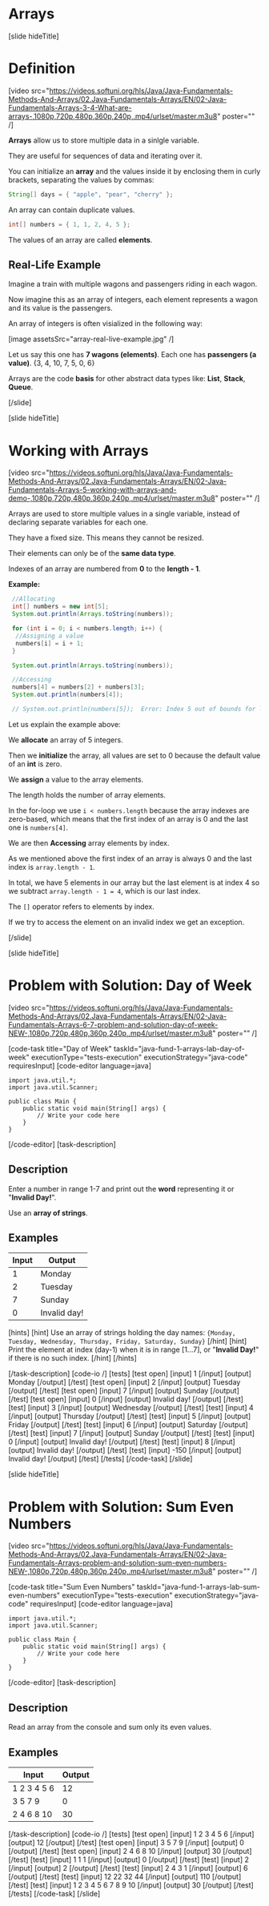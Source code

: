 # Arrays

[slide hideTitle]

# Definition

[video src="https://videos.softuni.org/hls/Java/Java-Fundamentals-Methods-And-Arrays/02.Java-Fundamentals-Arrays/EN/02-Java-Fundamentals-Arrays-3-4-What-are-arrays-,1080p,720p,480p,360p,240p,.mp4/urlset/master.m3u8" poster="" /]

**Arrays** allow us to store multiple data in a sinlgle variable.

They are useful for sequences of data and iterating over it.

You can initialize an **array** and the values inside it by enclosing them in curly brackets, separating the values by commas:

``` java
String[] days = { "apple", "pear", "cherry" };
```

An array can contain duplicate values.

```Java
int[] numbers = { 1, 1, 2, 4, 5 };
```

The values of an array are called **elements**.

## Real-Life Example
Imagine a train with multiple wagons and passengers riding in each wagon.

Now imagine this as an array of integers, each element represents a wagon and its value is the passengers.

An array of integers is often visialized in the following way:

[image assetsSrc="array-real-live-example.jpg" /]

Let us say this one has **7 wagons (elements)**. Each one has **passengers (a value)**. \{3, 4, 10, 7, 5, 0, 6\}

Arrays are the code **basis** for other abstract data types like: **List**, **Stack**, **Queue**.

[/slide]

[slide hideTitle]
# Working with Arrays

[video src="https://videos.softuni.org/hls/Java/Java-Fundamentals-Methods-And-Arrays/02.Java-Fundamentals-Arrays/EN/02-Java-Fundamentals-Arrays-5-working-with-arrays-and-demo-,1080p,720p,480p,360p,240p,.mp4/urlset/master.m3u8" poster="" /]

Arrays are used to store multiple values in a single variable, instead of declaring separate variables for each one.

They have a fixed size. This means they cannot be resized.

Their elements can only be of the **same data type**.

Indexes of an array are numbered from **0** to the **length - 1**.

**Example:**
```Java live
 //Allocating
 int[] numbers = new int[5];
 System.out.println(Arrays.toString(numbers));

 for (int i = 0; i < numbers.length; i++) {
  //Assigning a value
  numbers[i] = i + 1;
 }

 System.out.println(Arrays.toString(numbers));

 //Accessing
 numbers[4] = numbers[2] + numbers[3];
 System.out.println(numbers[4]);

 // System.out.println(numbers[5]);  Error: Index 5 out of bounds for length 5 at Array.
```

Let us explain the example above:

We **allocate** an array of 5 integers.

Then we **initialize** the array, all values are set to 0 because the default value of an **int** is zero.

We **assign** a value to the array elements.

The length holds the number of array elements.

In the for-loop we use `i < numbers.length` because the array indexes are zero-based, which means that the first index of an array is 0 and the last one is `numbers[4]`.

We are then **Accessing** array elements by index.

As we mentioned above the first index of an array is always 0 and the last index is `array.length - 1`.

In total, we have 5 elements in our array but the last element is at index 4 so we subtract `array.length - 1 = 4`, which is our last index.

The `[]` operator refers to elements by index.

If we try to access the element on an invalid index we get an exception.


[/slide]

[slide hideTitle]
# Problem with Solution: Day of Week

[video src="https://videos.softuni.org/hls/Java/Java-Fundamentals-Methods-And-Arrays/02.Java-Fundamentals-Arrays/EN/02-Java-Fundamentals-Arrays-6-7-problem-and-solution-day-of-week-NEW-,1080p,720p,480p,360p,240p,.mp4/urlset/master.m3u8" poster="" /]

[code-task title="Day of Week" taskId="java-fund-1-arrays-lab-day-of-week" executionType="tests-execution" executionStrategy="java-code" requiresInput]
[code-editor language=java]
```
import java.util.*;
import java.util.Scanner;

public class Main {
    public static void main(String[] args) {
        // Write your code here
    }
}
```
[/code-editor]
[task-description]
## Description
Enter a number in range 1-7 and print out the **word** representing it or "**Invalid Day!**".

Use an **array of strings**.

## Examples
|**Input**|**Output**|
|-----|------|
| 1 | Monday |
| 2 | Tuesday |
| 7 | Sunday |
| 0 | Invalid day! |

[hints] 
[hint] 
Use an array of strings holding the day names: 
`{Monday, Tuesday, Wednesday, Thursday, Friday, Saturday, Sunday}`
[/hint] 
[hint] 
Print the element at index \(day-1\) when it is in range \[1…7\], or "**Invalid Day!**" if there is no such index.
[/hint] 
[/hints]

[/task-description]
[code-io /]
[tests]
[test open]
[input]
1
[/input]
[output]
Monday
[/output]
[/test]
[test open]
[input]
2
[/input]
[output]
Tuesday
[/output]
[/test]
[test open]
[input]
7
[/input]
[output]
Sunday
[/output]
[/test]
[test open]
[input]
0
[/input]
[output]
Invalid day!
[/output]
[/test]
[test]
[input]
3
[/input]
[output]
Wednesday
[/output]
[/test]
[test]
[input]
4
[/input]
[output]
Thursday
[/output]
[/test]
[test]
[input]
5
[/input]
[output]
Friday
[/output]
[/test]
[test]
[input]
6
[/input]
[output]
Saturday
[/output]
[/test]
[test]
[input]
7
[/input]
[output]
Sunday
[/output]
[/test]
[test]
[input]
0
[/input]
[output]
Invalid day!
[/output]
[/test]
[test]
[input]
8
[/input]
[output]
Invalid day!
[/output]
[/test]
[test]
[input]
-150
[/input]
[output]
Invalid day!
[/output]
[/test]
[/tests]
[/code-task]
[/slide]

[slide hideTitle]
# Problem with Solution: Sum Even Numbers

[video src="https://videos.softuni.org/hls/Java/Java-Fundamentals-Methods-And-Arrays/02.Java-Fundamentals-Arrays/EN/02-Java-Fundamentals-Arrays-problem-and-solution-sum-even-numbers-NEW-,1080p,720p,480p,360p,240p,.mp4/urlset/master.m3u8" poster="" /]

[code-task title="Sum Even Numbers" taskId="java-fund-1-arrays-lab-sum-even-numbers" executionType="tests-execution" executionStrategy="java-code" requiresInput]
[code-editor language=java]
```
import java.util.*;
import java.util.Scanner;

public class Main {
    public static void main(String[] args) {
        // Write your code here
    }
}
```
[/code-editor]
[task-description]
## Description
Read an array from the console and sum only its even values.

## Examples
|**Input**|**Output**|
|---|---|
| 1 2 3 4 5 6 | 12|
| 3 5 7 9 | 0 |
| 2 4 6 8 10 | 30|

[/task-description]
[code-io /]
[tests]
[test open]
[input]
1 2 3 4 5 6
[/input]
[output]
12
[/output]
[/test]
[test open]
[input]
3 5 7 9
[/input]
[output]
0
[/output]
[/test]
[test open]
[input]
2 4 6 8 10
[/input]
[output]
30
[/output]
[/test]
[test]
[input]
1 1 1
[/input]
[output]
0
[/output]
[/test]
[test]
[input]
2
[/input]
[output]
2
[/output]
[/test]
[test]
[input]
2 4 3 1
[/input]
[output]
6
[/output]
[/test]
[test]
[input]
12 22 32 44
[/input]
[output]
110
[/output]
[/test]
[test]
[input]
1 2 3 4 5 6 7 8 9 10
[/input]
[output]
30
[/output]
[/test]
[/tests]
[/code-task]
[/slide]
